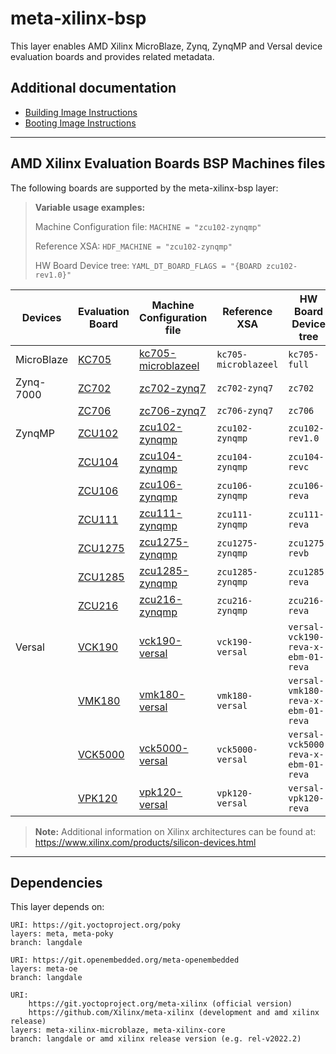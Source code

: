 # meta-xilinx-bsp

This layer enables AMD Xilinx MicroBlaze, Zynq, ZynqMP and Versal device
evaluation boards and provides related metadata.

## Additional documentation

* [Building Image Instructions](../README.building.md)
* [Booting Image Instructions](../README.booting.md)
---

## AMD Xilinx Evaluation Boards BSP Machines files

The following boards are supported by the meta-xilinx-bsp layer:

> **Variable usage examples:**
>
> Machine Configuration file: `MACHINE = "zcu102-zynqmp"`
>
> Reference XSA: `HDF_MACHINE = "zcu102-zynqmp"`
>
> HW Board Device tree: `YAML_DT_BOARD_FLAGS = "{BOARD zcu102-rev1.0}"`

| Devices    | Evaluation Board                                                              | Machine Configuration file                                   | Reference XSA         | HW Board Device tree                | QEMU tested | HW tested |
|------------|-------------------------------------------------------------------------------|--------------------------------------------------------------|-----------------------|-------------------------------------|-------------|-----------|
| MicroBlaze | [KC705](https://www.xilinx.com/products/boards-and-kits/ek-k7-kc705-g.html)   | [kc705-microblazeel](conf/machine/kc705-microblazeel.conf)   | `kc705-microblazeel`  | `kc705-full`                        | Yes         | Yes       |
| Zynq-7000  | [ZC702](https://www.xilinx.com/products/boards-and-kits/ek-z7-zc702-g.html)   | [zc702-zynq7](conf/machine/zc702-zynq7.conf)                 | `zc702-zynq7`         | `zc702`                             | Yes         | Yes       |
|            | [ZC706](https://www.xilinx.com/products/boards-and-kits/ek-z7-zc706-g.html)   | [zc706-zynq7](conf/machine/zc706-zynq7.conf)                 | `zc706-zynq7`         | `zc706`                             | Yes         | Yes       |
| ZynqMP     | [ZCU102](https://www.xilinx.com/products/boards-and-kits/ek-u1-zcu102-g.html) | [zcu102-zynqmp](conf/machine/zcu102-zynqmp.conf)             | `zcu102-zynqmp`       | `zcu102-rev1.0`                     | Yes         | Yes       |
|            | [ZCU104](https://www.xilinx.com/products/boards-and-kits/zcu104.html)         | [zcu104-zynqmp](conf/machine/zcu104-zynqmp.conf)             | `zcu104-zynqmp`       | `zcu104-revc`                       | Yes         | Yes       |
|            | [ZCU106](https://www.xilinx.com/products/boards-and-kits/zcu106.html)         | [zcu106-zynqmp](conf/machine/zcu106-zynqmp.conf)             | `zcu106-zynqmp`       | `zcu106-reva`                       | Yes         | Yes       |
|            | [ZCU111](https://www.xilinx.com/products/boards-and-kits/zcu111.html)         | [zcu111-zynqmp](conf/machine/zcu111-zynqmp.conf)             | `zcu111-zynqmp`       | `zcu111-reva`                       | Yes         | Yes       |
|            | [ZCU1275](https://www.xilinx.com/products/boards-and-kits/zcu1275.html)       | [zcu1275-zynqmp](conf/machine/zcu1275-zynqmp.conf)           | `zcu1275-zynqmp`      | `zcu1275-revb`                      | Yes         | Yes       |
|            | [ZCU1285](https://www.xilinx.com/products/boards-and-kits/zcu1285.html)       | [zcu1285-zynqmp](conf/machine/zcu1285-zynqmp.conf)           | `zcu1285-zynqmp`      | `zcu1285-reva`                      | Yes         | Yes       |
|            | [ZCU216](https://www.xilinx.com/products/boards-and-kits/zcu216.html)         | [zcu216-zynqmp](conf/machine/zcu216-zynqmp.conf)             | `zcu216-zynqmp`       | `zcu216-reva`                       | Yes         | Yes       |
| Versal     | [VCK190](https://www.xilinx.com/products/boards-and-kits/vck190.html)         | [vck190-versal](conf/machine/vck190-versal.conf)             | `vck190-versal`       | `versal-vck190-reva-x-ebm-01-reva`  | Yes         | Yes       |
|            | [VMK180](https://www.xilinx.com/products/boards-and-kits/vmk180.html)         | [vmk180-versal](conf/machine/vmk180-versal.conf)             | `vmk180-versal`       | `versal-vmk180-reva-x-ebm-01-reva`  | Yes         | Yes       |
|            | [VCK5000](https://www.xilinx.com/products/boards-and-kits/vck5000.html)       | [vck5000-versal](conf/machine/vck5000-versal.conf)           | `vck5000-versal`      | `versal-vck5000-reva-x-ebm-01-reva` | No          | No        |
|            | [VPK120](https://www.xilinx.com/products/boards-and-kits/vpk120.html)         | [vpk120-versal](conf/machine/vpk120-versal.conf)             | `vpk120-versal`       | `versal-vpk120-reva`                | Yes         | Yes       |

> **Note:** Additional information on Xilinx architectures can be found at:
	https://www.xilinx.com/products/silicon-devices.html
---
## Dependencies

This layer depends on:

	URI: https://git.yoctoproject.org/poky
	layers: meta, meta-poky
	branch: langdale

	URI: https://git.openembedded.org/meta-openembedded
	layers: meta-oe
	branch: langdale

	URI:
        https://git.yoctoproject.org/meta-xilinx (official version)
        https://github.com/Xilinx/meta-xilinx (development and amd xilinx release)
	layers: meta-xilinx-microblaze, meta-xilinx-core
	branch: langdale or amd xilinx release version (e.g. rel-v2022.2)
